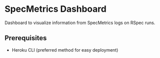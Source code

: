 # SpecMetrics Dashboard

Dashboard to visualize information from SpecMetrics logs on RSpec runs.

## Prerequisites

- Heroku CLI (preferred method for easy deployment)
